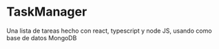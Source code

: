 # TaskManager
Una lista de tareas hecho con react, typescript y node JS, usando como base de datos MongoDB
